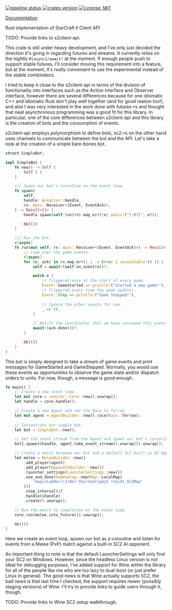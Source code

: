 [![pipeline status](https://gitlab.com/awestlake87/sc2-rs/badges/master/pipeline.svg)](https://gitlab.com/awestlake87/sc2-rs/commits/master)
[![crates version](https://img.shields.io/crates/v/sc2.svg)]()
[![License: MIT](https://img.shields.io/badge/License-MIT-yellow.svg)](https://opensource.org/licenses/MIT)

[Documentation]()

Rust implementation of StarCraft II Client API

TODO: Provide links to s2client-api.

This crate is still under heavy development, and I've only just decided the 
direction it's going in regarding futures and streams. It currently relies on 
the nightly `#[async]/await!` at the moment. If enough people push to support 
stable futures, I'll consider moving this requirement into a feature, but at the 
moment, it's *really* convenient to use the experimental instead of the stable
combinators.

I tried to keep it close to the s2client-api in terms of the division of 
functionality into interfaces such as the Action interface and Observer 
interface, however there are several differences because for one idiomatic C++ 
and idiomatic Rust don't play well together (and for good reason too!), and also
I was very interested in the work done with futures-rs and thought that neat
asynchronous programming was a good fit for this library. In particular, one of
the core differences between s2client-api and this library is the creation of
bots and the consumption of events.

s2client-api employs polymorphism to define bots, sc2-rs on the other hand uses
channels to communicate between the bot and the API. Let's take a look at the
creation of a simple bare-bones bot.

```rust
struct SimpleBot;

impl SimpleBot {
    fn new() -> Self {
        Self { }
    }

    /// Spawn our bot's coroutine on the event loop.
    fn spawn(
        self,
        handle: &reactor::Handle,
        rx: mpsc::Receiver<(Event, EventAck)>,
    ) -> Result<()> {
        handle.spawn(self.run(rx).map_err(|e| panic!("{:#?}", e)));

        Ok(())
    }

    /// Run the bot.
    #[async]
    fn run(mut self, rx: mpsc::Receiver<(Event, EventAck)>) -> Result<()> {
        // Loop over the game events.
        #[async]
        for (e, ack) in rx.map_err(|_| -> Error { unreachable!() }) {
            self = await!(self.on_event(e))?;

            match e {
                // Triggered once at the start of every game.
                Event::GameStarted => println!("Started a new game!"),
                // Triggered every time the game updates.
                Event::Step => println!("Game Stepped!"),
                
                // Ignore the other events for now.
                _ => (),
            }

            // Notify the coordinator that we have consumed this event.
            await!(ack.done())?;
        }

        Ok(())
    }
}
```

This bot is simply designed to take a stream of game events and print messages
for GameStarted and GameStepped. Normally, you would use these events as
opportunities to observe the game state and/or dispatch orders to units. For
now, though, a message is good enough.

```rust
fn main() {
    // Create a new event loop.
    let mut core = reactor::Core::new().unwrap();
    let handle = core.handle();

    // Create a new Agent and set the Race to Terran.
    let mut agent = AgentBuilder::new().race(Race::Terran);
    
    // Instantiate our simple bot.
    let bot = SimpleBot::new();

    // Get the event stream from the Agent and spawn our bot's coroutine.
    bot1.spawn(&handle, agent.take_event_stream().unwrap()).unwrap();

    // Create a match between our bot and a default SC2 built-in AI Opponent.
    let melee = MeleeBuilder::new()
        .add_player(agent)
        .add_player(OpponentBuilder::new())
        .launcher_settings(LauncherSettings::new())
        .one_and_done(GameSetup::new(Map::LocalMap(
            "maps/Ladder/(2)Bel'ShirVestigeLE (Void).SC2Map"
        )))
        .step_interval(1)
        .handle(&handle)
        .create().unwrap();

    // Run the match to completion on the event loop.
    core.run(melee.into_future()).unwrap();

    Ok(())
}
```

Here we create an event loop, spawn our bot as a coroutine and listen for events
from a Melee (PvP) match against a built-in SC2 AI opponent. 

An important thing to note is that the default LauncherSettings will only find 
your SC2 on Windows. However, since the headless Linux version is not ideal for 
debugging purposes, I've added support for Wine within the library for all of 
the people like me who are too lazy to dual-boot (or just prefer Linux in 
general). The good news is that Wine actually supports SC2, the bad news is that
last time I checked, the support requires newer (possibly staging versions) of 
Wine. I'll try to provide links to guide users through it, though.

TODO: Provide links to Wine SC2 setup walkthrough.
